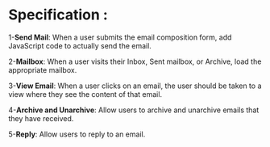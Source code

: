 # Specification : 

1-**Send Mail**: When a user submits the email composition form, add JavaScript code to actually send the email.

2-**Mailbox**: When a user visits their Inbox, Sent mailbox, or Archive, load the appropriate mailbox.

3-**View Email**: When a user clicks on an email, the user should be taken to a view where they see the content of that email.

4-**Archive and Unarchive**: Allow users to archive and unarchive emails that they have received.

5-**Reply**: Allow users to reply to an email.
